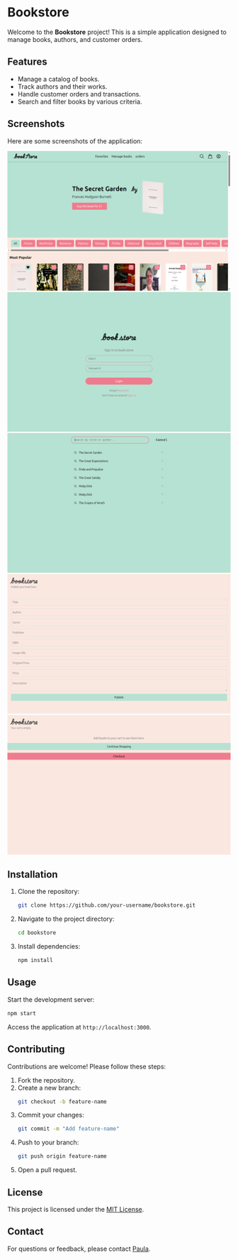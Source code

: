 # Bookstore

Welcome to the **Bookstore** project! This is a simple application designed to manage books, authors, and customer orders.

## Features

- Manage a catalog of books.
- Track authors and their works.
- Handle customer orders and transactions.
- Search and filter books by various criteria.

## Screenshots

Here are some screenshots of the application:

![Screenshot 1](public/screenshot.png)
![Screenshot 2](public/screenshot2.png)
![Screenshot 3](public/screenshot3.png)
![Screenshot 4](public/screenshot4.png)
![Screenshot 5](public/screenshot5.png)

## Installation

1. Clone the repository:
    ```bash
    git clone https://github.com/your-username/bookstore.git
    ```
2. Navigate to the project directory:
    ```bash
    cd bookstore
    ```
3. Install dependencies:
    ```bash
    npm install
    ```

## Usage

Start the development server:
```bash
npm start
```
Access the application at `http://localhost:3000`.

## Contributing

Contributions are welcome! Please follow these steps:

1. Fork the repository.
2. Create a new branch:
    ```bash
    git checkout -b feature-name
    ```
3. Commit your changes:
    ```bash
    git commit -m "Add feature-name"
    ```
4. Push to your branch:
    ```bash
    git push origin feature-name
    ```
5. Open a pull request.

## License

This project is licensed under the [MIT License](LICENSE).

## Contact

For questions or feedback, please contact [Paula](mailto:ip3ula@hotmail.com).
